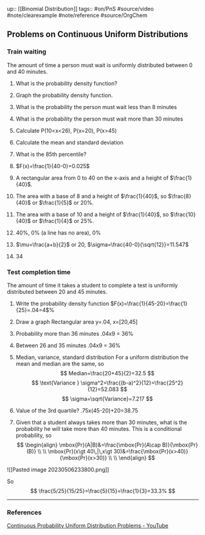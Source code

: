 up:: [[Binomial Distribution]]
tags:: #on/PnS #source/video #note/clearexample #note/reference  #source/OrgChem

## Problems on Continuous Uniform Distributions

### Train waiting

The amount of time a person must wait is uniformly distributed between 0 and 40 minutes.
1. What is the probability density function?
2. Graph the probability density function.
3. What is the probability the person must wait less than 8 minutes
4. What is the probability the person must wait more than 30 minutes
5. Calculate P(10<x<26), P(x=20), P(x>45)
6. Calculate the mean and standard deviation
7. What is the 85th percentile?

1. $F(x)=\frac{1}{40-0}=0.025$
2. A rectangular area from 0 to 40 on the x-axis and a height of $\frac{1}{40}$.
3. The area with a base of 8 and a height of $\frac{1}{40}$, so $\frac{8}{40}$ or $\frac{1}{5}$ or 20%.
4. The area with a base of 10 and a height of $\frac{1}{40}$, so $\frac{10}{40}$ or $\frac{1}{4}$ or 25%.
5. 40%, 0% (a line has no area), 0%
6. $\mu=\frac{a+b}{2}$ or 20, $\sigma=\frac{40-0}{\sqrt{12}}=11.547$
7. 34

### Test completion time

The amount of time it takes a student to complete a test is uniformly distributed between 20 and 45 minutes.
1. Write the probability density function
$F(x)=\frac{1}{45-20}=\frac{1}{25}=.04=4$%

2. Draw a graph
	Rectangular area y=.04, x=\[20,45\] 
3. Probability more than 36 minutes
	.04x9 = 36%
1. Between 26 and 35 minutes
	.04x9 = 36%
2. Median, variance, standard distribution
	For a uniform distribution the mean and median are the same, so
$$
Median=\frac{20+45}{2}=32.5
$$
$$
\text{Variance } \sigma^2=\frac{(b-a)^2}{12}=\frac{25^2}{12}=52.083
$$
 $$
	\sigma=\sqrt{Variance}=7.217
	$$

1. Value of the 3rd quartile?
	.75x(45-20)+20=38.75
1. Given that a student always takes more than 30 minutes, what is the probability he will take more than 40 minutes. This is a conditional probability, so
$$
\begin{align}
\mbox{Pr}(A|B)&=\frac{\mbox{Pr}(A\cap B)}{\mbox{Pr}(B)} \\ \\
\mbox{Pr}(x\gt 40\,|\,x\gt 30)&=\frac{\mbox{Pr}(x>40)}{\mbox{Pr}(x>30)} \\ \\
\end{align}
$$

![[Pasted image 20230506233800.png]]

So 
$$
\frac{5/25}{15/25}=\frac{5}{15}=\frac{1}{3}=33.3%
$$ 

---

### References

[Continuous Probability Uniform Distribution Problems - YouTube](https://www.youtube.com/watch?v=KfunVw-0AH0&list=PL0o_zxa4K1BVsziIRdfv4Hl4UIqDZhXWV&index=42)